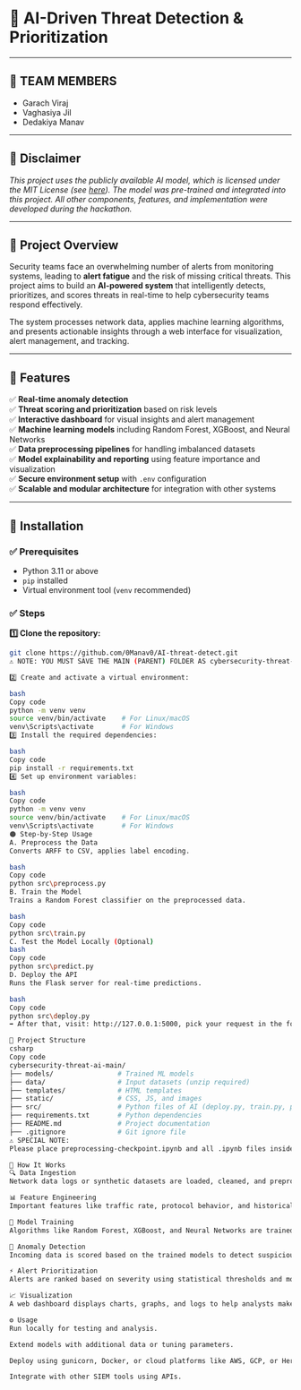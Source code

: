 # 🚨 AI-Driven Threat Detection & Prioritization

---

## 👥 **TEAM MEMBERS**  
- Garach Viraj  
- Vaghasiya Jil  
- Dedakiya Manav  

---

## 📜 **Disclaimer**  
*This project uses the publicly available AI model, which is licensed under the MIT License (see [here](https://github.com/mahaswetaroy1/cybersecurity-threat-ai.git)). The model was pre-trained and integrated into this project. All other components, features, and implementation were developed during the hackathon.*

---

## 📌 **Project Overview**  
Security teams face an overwhelming number of alerts from monitoring systems, leading to **alert fatigue** and the risk of missing critical threats. This project aims to build an **AI-powered system** that intelligently detects, prioritizes, and scores threats in real-time to help cybersecurity teams respond effectively.

The system processes network data, applies machine learning algorithms, and presents actionable insights through a web interface for visualization, alert management, and tracking.

---

## 📂 **Features**

✅ **Real-time anomaly detection**  
✅ **Threat scoring and prioritization** based on risk levels  
✅ **Interactive dashboard** for visual insights and alert management  
✅ **Machine learning models** including Random Forest, XGBoost, and Neural Networks  
✅ **Data preprocessing pipelines** for handling imbalanced datasets  
✅ **Model explainability and reporting** using feature importance and visualization  
✅ **Secure environment setup** with `.env` configuration  
✅ **Scalable and modular architecture** for integration with other systems  

---

## 🚀 **Installation**

### ✅ Prerequisites
- Python 3.11 or above  
- `pip` installed  
- Virtual environment tool (`venv` recommended)

### ✅ Steps

**1️⃣ Clone the repository:**
```bash
git clone https://github.com/0Manav0/AI-threat-detect.git
⚠ NOTE: YOU MUST SAVE THE MAIN (PARENT) FOLDER AS cybersecurity-threat-ai-main

2️⃣ Create and activate a virtual environment:

bash
Copy code
python -m venv venv
source venv/bin/activate    # For Linux/macOS
venv\Scripts\activate       # For Windows
3️⃣ Install the required dependencies:

bash
Copy code
pip install -r requirements.txt
4️⃣ Set up environment variables:

bash
Copy code
python -m venv venv
source venv/bin/activate    # For Linux/macOS
venv\Scripts\activate       # For Windows
🟠 Step-by-Step Usage
A. Preprocess the Data
Converts ARFF to CSV, applies label encoding.

bash
Copy code
python src\preprocess.py
B. Train the Model
Trains a Random Forest classifier on the preprocessed data.

bash
Copy code
python src\train.py
C. Test the Model Locally (Optional)
bash
Copy code
python src\predict.py
D. Deploy the API
Runs the Flask server for real-time predictions.

bash
Copy code
python src\deploy.py
➡ After that, visit: http://127.0.0.1:5000, pick your request in the form, and submit.

📁 Project Structure
csharp
Copy code
cybersecurity-threat-ai-main/
├── models/                # Trained ML models
├── data/                  # Input datasets (unzip required)
├── templates/             # HTML templates
├── static/                # CSS, JS, and images
├── src/                   # Python files of AI (deploy.py, train.py, predict.py, preprocess.py)
├── requirements.txt       # Python dependencies
├── README.md              # Project documentation
├── .gitignore             # Git ignore file
⚠ SPECIAL NOTE:
Please place preprocessing-checkpoint.ipynb and all .ipynb files inside a folder named .ipynb_checkpoints. Also, unzip the data folder and check for duplicates in it. Sorry for the inconvenience!

📖 How It Works
🔍 Data Ingestion
Network data logs or synthetic datasets are loaded, cleaned, and preprocessed.

📊 Feature Engineering
Important features like traffic rate, protocol behavior, and historical patterns are calculated.

🤖 Model Training
Algorithms like Random Forest, XGBoost, and Neural Networks are trained on labeled data.

🚨 Anomaly Detection
Incoming data is scored based on the trained models to detect suspicious activity.

⚡ Alert Prioritization
Alerts are ranked based on severity using statistical thresholds and model output.

📈 Visualization
A web dashboard displays charts, graphs, and logs to help analysts make informed decisions.

⚙ Usage
Run locally for testing and analysis.

Extend models with additional data or tuning parameters.

Deploy using gunicorn, Docker, or cloud platforms like AWS, GCP, or Heroku.

Integrate with other SIEM tools using APIs.
